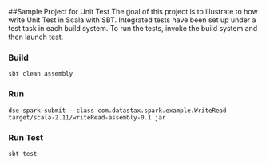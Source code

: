 ##Sample Project for Unit Test
The goal of this project is to illustrate to how write Unit Test in Scala with SBT. Integrated tests have been set up under a test task in each build system. To run the tests, invoke the build system and then launch test.


### Build
```$xslt
sbt clean assembly 
```

### Run
```$xslt
dse spark-submit --class com.datastax.spark.example.WriteRead target/scala-2.11/writeRead-assembly-0.1.jar
```

### Run Test
```$xslt
sbt test
```